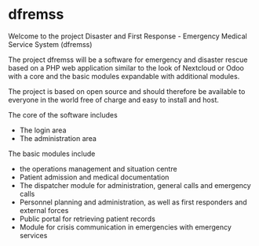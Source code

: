 # dfremss
Welcome to the project Disaster and First Response - Emergency Medical Service System (dfremss)


The project dfremss will be a software for emergency and disaster rescue based on a PHP web application similar to the look of Nextcloud or Odoo with a core and the basic modules expandable with additional modules.


The project is based on open source and should therefore be available to everyone in the world free of charge and easy to install and host.


The core of the software includes

- The login area
- The administration area

The basic modules include

- the operations management and situation centre
- Patient admission and medical documentation
- The dispatcher module for administration, general calls and emergency calls
- Personnel planning and administration, as well as first responders and external forces
- Public portal for retrieving patient records
- Module for crisis communication in emergencies with emergency services
